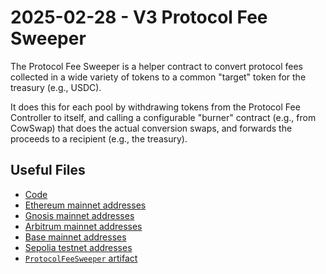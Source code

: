 # 2025-02-28 - V3 Protocol Fee Sweeper

The Protocol Fee Sweeper is a helper contract to convert protocol fees collected in a wide variety of tokens to a common "target" token for the treasury (e.g., USDC).

It does this for each pool by withdrawing tokens from the Protocol Fee Controller to itself, and calling a configurable "burner" contract (e.g., from CowSwap) that does the actual conversion swaps, and forwards the proceeds to a recipient (e.g., the treasury).

## Useful Files

- [Code](https://github.com/balancer/balancer-v3-monorepo/commit/79dcd5e045c0e3c30951d338cbac7d41f61f05e8)
- [Ethereum mainnet addresses](./output/mainnet.json)
- [Gnosis mainnet addresses](./output/gnosis.json)
- [Arbitrum mainnet addresses](./output/arbitrum.json)
- [Base mainnet addresses](./output/base.json)
- [Sepolia testnet addresses](./output/sepolia.json)
- [`ProtocolFeeSweeper` artifact](./artifact/ProtocolFeeSweeper.json)
